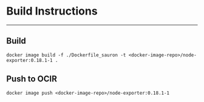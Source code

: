 # Build Instructions
---
## Build

`docker image build -f ./Dockerfile_sauron -t <docker-image-repo>/node-exporter:0.18.1-1 .`

## Push to OCIR

`docker image push <docker-image-repo>/node-exporter:0.18.1-1`